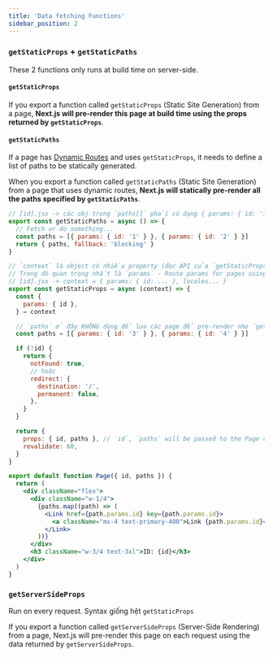 ```yaml
---
title: 'Data fetching Functions'
sidebar_position: 2
---
```


### `getStaticProps` + `getStaticPaths`

These 2 functions only runs at build time on server-side.

#### `getStaticProps`

If you export a function called `getStaticProps` (Static Site Generation) from a page, **Next.js will pre-render this page at build time using the props returned by `getStaticProps`**.

#### `getStaticPaths`

If a page has [Dynamic Routes](https://nextjs.org/docs/routing/dynamic-routes) and uses `getStaticProps`, it needs to define a list of paths to be statically generated.

When you export a function called `getStaticPaths` (Static Site Generation) from a page that uses dynamic routes, **Next.js will statically pre-render all the paths specified by `getStaticPaths`**.

```jsx title='pages/[id].jsx'
// [id].jsx -> các obj trong `paths[]` phải có dạng { params: { id: '1' } }
export const getStaticPaths = async () => {
  // Fetch or do something...
  const paths = [{ params: { id: '1' } }, { params: { id: '2' } }]
  return { paths, fallback: 'blocking' }
}

// `context` là object có nhiều property (đọc API của `getStaticProps`)
// Trong đó quan trọng nhất là `params` - Route params for pages using Dynamic routes.
// [id].jsx -> context = { params: { id: ... }, locales... }
export const getStaticProps = async (context) => {
  const {
    params: { id },
  } = context

  // `paths` ở đây KHÔNG dùng để lựa các page để pre-render như `getStaticPaths`, mà chỉ để render các Link trong NavBar
  const paths = [{ params: { id: '3' } }, { params: { id: '4' } }]

  if (!id) {
    return {
      notFound: true,
      // hoặc
      redirect: {
        destination: '/',
        permanent: false,
      },
    }
  }

  return {
    props: { id, paths }, // `id`, `paths` will be passed to the Page component as props
    revalidate: 60,
  }
}

export default function Page({ id, paths }) {
  return (
    <div className="flex">
      <div className="w-1/4">
        {paths.map((path) => (
          <Link href={path.params.id} key={path.params.id}>
            <a className="mx-4 text-primary-400">Link {path.params.id}</a>
          </Link>
        ))}
      </div>
      <h3 className="w-3/4 text-3xl">ID: {id}</h3>
    </div>
  )
}
```

### `getServerSideProps`

Run on every request. Syntax giống hệt `getStaticProps`

If you export a function called `getServerSideProps` (Server-Side Rendering) from a page, Next.js will pre-render this page on each request using the data returned by `getServerSideProps`.
